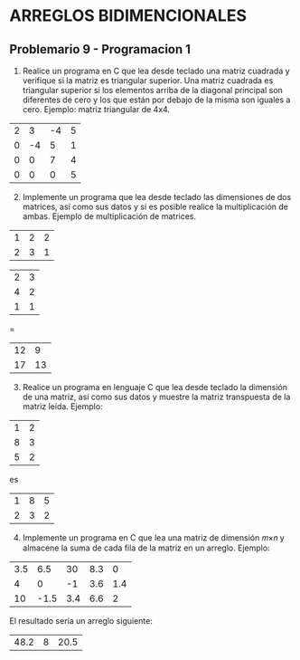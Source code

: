 # ARREGLOS BIDIMENCIONALES
## Problemario 9 - Programacion 1

1. Realice un programa en C que lea desde teclado una matriz cuadrada y verifique si la matriz es triangular superior. Una matriz cuadrada es triangular superior si los elementos arriba de la diagonal principal son diferentes de cero y los que están por debajo de la misma son iguales a cero.
Ejemplo: matriz triangular de 4x4.

<table>
  <tr><td>2</td><td>3</td><td>-4</td><td>5</td></tr>
  <tr><td>0</td><td>-4</td><td>5</td><td>1</td></tr>
  <tr><td>0</td><td>0</td><td>7</td><td>4</td></tr>
  <tr><td>0</td><td>0</td><td>0</td><td>5</td></tr>
</table>

2. Implemente un programa que lea desde teclado las dimensiones de dos matrices, así como sus datos y si es posible realice la multiplicación de ambas. Ejemplo de multiplicación de matrices.

<table>
  <tr><td>1</td><td>2</td><td>2</td></tr>
  <tr><td>2</td><td>3</td><td>1</td></tr>
</table> <table>
  <tr><td>2</td><td>3</td></tr>
  <tr><td>4</td><td>2</td></tr>
  <tr><td>1</td><td>1</td></tr>
</table> = <table>
  <tr><td>12</td><td>9</td></tr>
  <tr><td>17</td><td>13</td></tr>
</table>
 
3. Realice un programa en lenguaje C que lea desde teclado la dimensión de una matriz, así como sus datos y muestre la matriz transpuesta de la matriz leída.
Ejemplo:

<table>
  <tr><td>1</td><td>2</td></tr>
  <tr><td>8</td><td>3</td></tr>
  <tr><td>5</td><td>2</td></tr>
</table>

es

<table>
  <tr><td>1</td><td>8</td><td>5</td></tr>
  <tr><td>2</td><td>3</td><td>2</td></tr>
</table>

4. Implemente un programa en C que lea una matriz de dimensión 𝑚×𝑛 y almacene la suma de cada fila de la matriz en un arreglo.
Ejemplo:

<table>
  <tr><td>3.5</td><td>6.5</td><td>30</td><td>8.3</td><td>0</td></tr>
  <tr><td>4</td><td>0</td><td>-1</td><td>3.6</td><td>1.4</td></tr>
  <tr><td>10</td><td>-1.5</td><td>3.4</td><td>6.6</td><td>2</td></tr>
</table>

El resultado sería un arreglo siguiente:

<table>
  <tr><td>48.2</td><td>8</td><td>20.5</td></tr>
</table>
